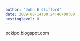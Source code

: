 ```yaml
---
author: "John E Clifford"
date: 2009-08-14T00:24:46+00:00
nestinglevel: 0
---
```

pckipo.blogspot.com
